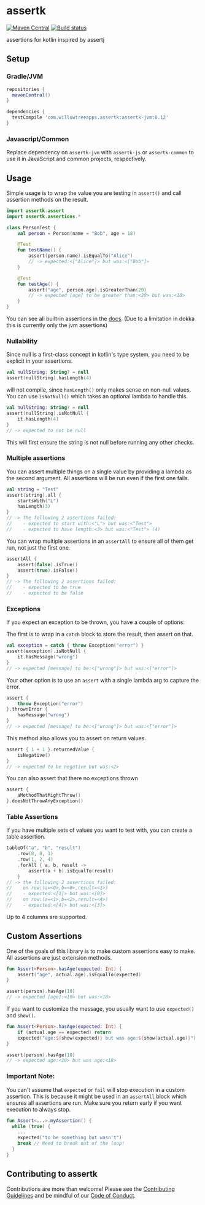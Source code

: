# assertk

[![Maven Central](https://maven-badges.herokuapp.com/maven-central/com.willowtreeapps.assertk/assertk-common/badge.svg?style=flat)](https://search.maven.org/search?q=g:com.willowtreeapps.assertk)
[![Build status](https://travis-ci.org/willowtreeapps/assertk.svg?branch=master)](https://travis-ci.org/willowtreeapps/assertk)

assertions for kotlin inspired by assertj

## Setup

### Gradle/JVM

```groovy
repositories {
  mavenCentral()
}

dependencies {
  testCompile 'com.willowtreeapps.assertk:assertk-jvm:0.12'
}
```

### Javascript/Common

Replace dependency on `assertk-jvm` with `assertk-js` or `assertk-common` to use it in JavaScript and common projects,
respectively.

## Usage

Simple usage is to wrap the value you are testing in `assert()` and call assertion methods on the result.

```kotlin
import assertk.assert
import assertk.assertions.*

class PersonTest {
    val person = Person(name = "Bob", age = 18)

    @Test
    fun testName() {
        assert(person.name).isEqualTo("Alice")
        // -> expected:<["Alice"]> but was:<["Bob"]>
    }

    @Test
    fun testAge() {
        assert("age", person.age).isGreaterThan(20)
        // -> expected [age] to be greater than:<20> but was:<10>
    }
}
```

You can see all built-in assertions in the [docs](https://willowtreeapps.github.io/assertk/javadoc/assertk-jvm/assertk.assertions/index.html).
(Due to a limitation in dokka this is currently only the jvm assertions)

### Nullability
Since null is a first-class concept in kotlin's type system, you need to be explicit in your assertions.

```kotlin
val nullString: String? = null
assert(nullString).hasLength(4)
```
will not compile, since `hasLength()` only makes sense on non-null values. You can use `isNotNull()` which takes an
optional lambda to handle this.

```kotlin
val nullString: String? = null
assert(nullString).isNotNull {
    it.hasLength(4)
}
// -> expected to not be null
```
This will first ensure the string is not null before running any other checks.

### Multiple assertions

You can assert multiple things on a single value by providing a lambda as the second argument. All assertions will be
run even if the first one fails.

```kotlin
val string = "Test"
assert(string).all {
    startsWith("L")
    hasLength(3)
}
// -> The following 2 assertions failed:
//    - expected to start with:<"L"> but was:<"Test">
//    - expected to have length:<3> but was:<"Test"> (4)
```

You can wrap multiple assertions in an `assertAll` to ensure all of them get run, not just the first one.

```kotlin
assertAll {
    assert(false).isTrue()
    assert(true).isFalse()
}
// -> The following 2 assertions failed:
//    - expected to be true
//    - expected to be false
```

### Exceptions

If you expect an exception to be thrown, you have a couple of options:

The first is to wrap in a `catch` block to store the result, then assert on that.

```kotlin
val exception = catch { throw Exception("error") }
assert(exception).isNotNull {
    it.hasMessage("wrong")
}
// -> expected [message] to be:<["wrong"]> but was:<["error"]>
```

Your other option is to use an `assert` with a single lambda arg to capture the error.

```kotlin
assert {
    throw Exception("error")
}.thrownError {
    hasMessage("wrong")
}
// -> expected [message] to be:<["wrong"]> but was:<["error"]>
```

This method also allows you to assert on return values.
```kotlin
assert { 1 + 1 }.returnedValue {
    isNegative()
}
// -> expected to be negative but was:<2>
```

You can also assert that there no exceptions thrown
```kotlin
assert {
    aMethodThatMightThrow()
}.doesNotThrowAnyException()
```

### Table Assertions

If you have multiple sets of values you want to test with, you can create a table assertion.

```kotlin
tableOf("a", "b", "result")
    .row(0, 0, 1)
    .row(1, 2, 4)
    .forAll { a, b, result ->
        assert(a + b).isEqualTo(result)
    }
// -> the following 2 assertions failed:
//    on row:(a=<0>,b=<0>,result=<1>)
//    - expected:<[1]> but was:<[0]>
//    on row:(a=<1>,b=<2>,result=<4>)
//    - expected:<[4]> but was:<[3]>
```

Up to 4 columns are supported.

## Custom Assertions

One of the goals of this library is to make custom assertions easy to make. All assertions are just extension methods.

```kotlin
fun Assert<Person>.hasAge(expected: Int) {
    assert("age", actual.age).isEqualTo(expected)
}

assert(person).hasAge(10)
// -> expected [age]:<10> but was:<18>
```

If you want to customize the message, you usually want to use `expected()` and `show()`.

```kotlin
fun Assert<Person>.hasAge(expected: Int) {
    if (actual.age == expected) return
    expected("age:${show(expected)} but was age:${show(actual.age)}")
}

assert(person).hasAge(10)
// -> expected age:<10> but was age:<18>
```

### Important Note:
You can't assume that `expected` or `fail` will stop execution in a custom assertion. This is because it might be used
in an `assertAll` block which ensures all assertions are run. Make sure you return early if you want execution to always
stop.

```kotlin
fun Assert<...>.myAssertion() {
  while (true) {
    ...
    expected("to be something but wasn't")
    break // Need to break out of the loop!
  }
}
```

## Contributing to assertk
Contributions are more than welcome! Please see the [Contributing Guidelines](https://github.com/willowtreeapps/assertk/blob/master/Contributing.md) and be mindful of our [Code of Conduct](https://github.com/willowtreeapps/assertk/blob/master/code-of-conduct.md).
